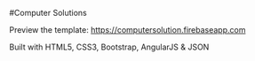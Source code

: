 #Computer Solutions

Preview the template: https://computersolution.firebaseapp.com

Built with HTML5, CSS3, Bootstrap, AngularJS & JSON
